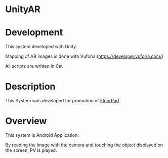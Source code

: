 # UnityAR

# Development
This system developed with Unity.

Mapping of AR images is done with Vuforia.(https://developer.vuforia.com/)

All scripts are written in C#.

# Description
This System was developed for promotion of [FloorPad](https://github.com/toya0129/FloorPad).


# Overview
This system is Android Application.

By reading the image with the camera and touching the object displayed on the screen, PV is played.

